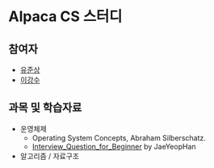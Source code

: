 # Alpaca CS 스터디

## 참여자
* [유준상](https://github.com/wnstkdyu)
* [이강수](https://github.com/oaksong)

## 과목 및 학습자료

* 운영체제
  * Operating System Concepts, Abraham Silberschatz.
  * [Interview_Question_for_Beginner](https://github.com/JaeYeopHan/Interview_Question_for_Beginner) by JaeYeopHan
* 알고리즘 / 자료구조
